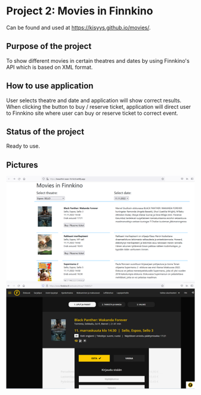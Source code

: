 # Project 2: Movies in Finnkino
Can be found and used at https://kisyys.github.io/movies/.

## Purpose of the project
To show different movies in certain theatres and dates by using Finnkino's API which is based on XML format.

## How to use application
User selects theatre and date and application will show correct results. When clicking the button to buy / reserve ticket, application will direct user to Finnkino site where user can buy or reserve ticket to correct event. 

## Status of the project
Ready to use.

## Pictures
![alt text](pic1.png)
![alt text](pic2.png)
